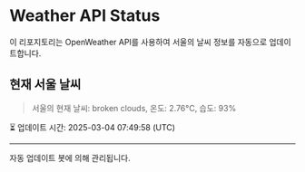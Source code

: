 
# Weather API Status

이 리포지토리는 OpenWeather API를 사용하여 서울의 날씨 정보를 자동으로 업데이트합니다.

## 현재 서울 날씨
> 서울의 현재 날씨: broken clouds, 온도: 2.76°C, 습도: 93%

⏳ 업데이트 시간: 2025-03-04 07:49:58 (UTC)

---
자동 업데이트 봇에 의해 관리됩니다.
